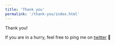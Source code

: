 ```yaml
---
title: 'Thank you'
permalink: '/thank-you/index.html'
---
```


Thank you!

If you are in a hurry, feel free to ping me on [twitter](twitter.com/danielsouza) 🙂
